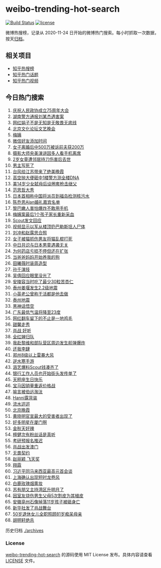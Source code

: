 # weibo-trending-hot-search

[![Build Status](https://github.com/justjavac/weibo-trending-hot-search/workflows/ci/badge.svg?branch=master)](https://github.com/justjavac/weibo-trending-hot-search/actions)
[![license](https://img.shields.io/github/license/justjavac/weibo-trending-hot-search)](https://github.com/justjavac/weibo-trending-hot-search/blob/master/LICENSE)

微博热搜榜，记录从 2020-11-24 日开始的微博热门搜索。每小时抓取一次数据，按天[归档](./archives)。

## 相关项目

- [知乎热搜榜](https://github.com/justjavac/zhihu-trending-top-search)
- [知乎热门话题](https://github.com/justjavac/zhihu-trending-hot-questions)
- [知乎热门视频](https://github.com/justjavac/zhihu-trending-hot-video)

## 今日热门搜索

<!-- BEGIN -->
<!-- 最后更新时间 Sat Sep 21 2024 04:15:42 GMT+0800 (China Standard Time) -->

1. [庆祝人民政协成立75周年大会](https://s.weibo.com//weibo?q=%23%E5%BA%86%E7%A5%9D%E4%BA%BA%E6%B0%91%E6%94%BF%E5%8D%8F%E6%88%90%E7%AB%8B75%E5%91%A8%E5%B9%B4%E5%A4%A7%E4%BC%9A%23&Refer=new_time)
1. [湖南警方通报刘某杰遇害案](https://s.weibo.com//weibo?q=%23%E6%B9%96%E5%8D%97%E8%AD%A6%E6%96%B9%E9%80%9A%E6%8A%A5%E5%88%98%E6%9F%90%E6%9D%B0%E9%81%87%E5%AE%B3%E6%A1%88%23&t=31&band_rank=10&Refer=top)
1. [网红娟子不是无知是无敬畏无底线](https://s.weibo.com//weibo?q=%23%E7%BD%91%E7%BA%A2%E5%A8%9F%E5%AD%90%E4%B8%8D%E6%98%AF%E6%97%A0%E7%9F%A5%E6%98%AF%E6%97%A0%E6%95%AC%E7%95%8F%E6%97%A0%E5%BA%95%E7%BA%BF%23&t=31&band_rank=2&Refer=top)
1. [北京文化论坛文艺晚会](https://s.weibo.com//weibo?q=%23%E5%8C%97%E4%BA%AC%E6%96%87%E5%8C%96%E8%AE%BA%E5%9D%9B%E6%96%87%E8%89%BA%E6%99%9A%E4%BC%9A%23&t=31&band_rank=3&Refer=top)
1. [梅姨](https://s.weibo.com//weibo?q=%E6%A2%85%E5%A7%A8&t=31&band_rank=5&Refer=top)
1. [微信好友添加时间](https://s.weibo.com//weibo?q=%23%E5%BE%AE%E4%BF%A1%E5%A5%BD%E5%8F%8B%E6%B7%BB%E5%8A%A0%E6%97%B6%E9%97%B4%23&t=31&band_rank=6&Refer=top)
1. [女子离婚后中500万被诉前夫获200万](https://s.weibo.com//weibo?q=%23%E5%A5%B3%E5%AD%90%E7%A6%BB%E5%A9%9A%E5%90%8E%E4%B8%AD500%E4%B8%87%E8%A2%AB%E8%AF%89%E5%89%8D%E5%A4%AB%E8%8E%B7200%E4%B8%87%23&t=31&band_rank=4&Refer=top)
1. [摄影大师央美演讲因多人看手机离席](https://s.weibo.com//weibo?q=%23%E6%91%84%E5%BD%B1%E5%A4%A7%E5%B8%88%E5%A4%AE%E7%BE%8E%E6%BC%94%E8%AE%B2%E5%9B%A0%E5%A4%9A%E4%BA%BA%E7%9C%8B%E6%89%8B%E6%9C%BA%E7%A6%BB%E5%B8%AD%23&t=31&band_rank=22&Refer=top)
1. [2岁女童遭邻居持刀伤害后去世](https://s.weibo.com//weibo?q=%232%E5%B2%81%E5%A5%B3%E7%AB%A5%E9%81%AD%E9%82%BB%E5%B1%85%E6%8C%81%E5%88%80%E4%BC%A4%E5%AE%B3%E5%90%8E%E5%8E%BB%E4%B8%96%23&t=31&band_rank=27&Refer=top)
1. [男主写死了](https://s.weibo.com//weibo?q=%E7%94%B7%E4%B8%BB%E5%86%99%E6%AD%BB%E4%BA%86&t=31&band_rank=2&Refer=top)
1. [台风给江苏带来了绝美晚霞](https://s.weibo.com//weibo?q=%23%E5%8F%B0%E9%A3%8E%E7%BB%99%E6%B1%9F%E8%8B%8F%E5%B8%A6%E6%9D%A5%E4%BA%86%E7%BB%9D%E7%BE%8E%E6%99%9A%E9%9C%9E%23&t=31&band_rank=10&Refer=top)
1. [高空抛大便砸中1楼警方测全楼DNA](https://s.weibo.com//weibo?q=%23%E9%AB%98%E7%A9%BA%E6%8A%9B%E5%A4%A7%E4%BE%BF%E7%A0%B8%E4%B8%AD1%E6%A5%BC%E8%AD%A6%E6%96%B9%E6%B5%8B%E5%85%A8%E6%A5%BCDNA%23&t=31&band_rank=1&Refer=top)
1. [美14岁少女弑母后设圈套枪击继父](https://s.weibo.com//weibo?q=%23%E7%BE%8E14%E5%B2%81%E5%B0%91%E5%A5%B3%E5%BC%91%E6%AF%8D%E5%90%8E%E8%AE%BE%E5%9C%88%E5%A5%97%E6%9E%AA%E5%87%BB%E7%BB%A7%E7%88%B6%23&t=31&band_rank=11&Refer=top)
1. [范思哲大秀](https://s.weibo.com//weibo?q=%E8%8C%83%E6%80%9D%E5%93%B2%E5%A4%A7%E7%A7%80&t=31&band_rank=39&Refer=top)
1. [日本首相称中国将派员到福岛检测核污水](https://s.weibo.com//weibo?q=%23%E6%97%A5%E6%9C%AC%E9%A6%96%E7%9B%B8%E7%A7%B0%E4%B8%AD%E5%9B%BD%E5%B0%86%E6%B4%BE%E5%91%98%E5%88%B0%E7%A6%8F%E5%B2%9B%E6%A3%80%E6%B5%8B%E6%A0%B8%E6%B1%A1%E6%B0%B4%23&t=31&band_rank=8&Refer=top)
1. [陈乔恩Alan婚礼嘉宾名单](https://s.weibo.com//weibo?q=%23%E9%99%88%E4%B9%94%E6%81%A9Alan%E5%A9%9A%E7%A4%BC%E5%98%89%E5%AE%BE%E5%90%8D%E5%8D%95%23&t=31&band_rank=7&Refer=top)
1. [黎巴嫩人害怕爆炸不敢用手机](https://s.weibo.com//weibo?q=%23%E9%BB%8E%E5%B7%B4%E5%AB%A9%E4%BA%BA%E5%AE%B3%E6%80%95%E7%88%86%E7%82%B8%E4%B8%8D%E6%95%A2%E7%94%A8%E6%89%8B%E6%9C%BA%23&t=31&band_rank=13&Refer=top)
1. [梅姨案最后1个孩子家长重新采血](https://s.weibo.com//weibo?q=%23%E6%A2%85%E5%A7%A8%E6%A1%88%E6%9C%80%E5%90%8E1%E4%B8%AA%E5%AD%A9%E5%AD%90%E5%AE%B6%E9%95%BF%E9%87%8D%E6%96%B0%E9%87%87%E8%A1%80%23&t=31&band_rank=14&Refer=top)
1. [Scout发文回应](https://s.weibo.com//weibo?q=%23Scout%E5%8F%91%E6%96%87%E5%9B%9E%E5%BA%94%23&t=31&band_rank=15&Refer=top)
1. [视频显示以军从楼顶扔巴勒斯坦人尸体](https://s.weibo.com//weibo?q=%23%E8%A7%86%E9%A2%91%E6%98%BE%E7%A4%BA%E4%BB%A5%E5%86%9B%E4%BB%8E%E6%A5%BC%E9%A1%B6%E6%89%94%E5%B7%B4%E5%8B%92%E6%96%AF%E5%9D%A6%E4%BA%BA%E5%B0%B8%E4%BD%93%23&t=31&band_rank=50&Refer=top)
1. [刘冲和赵露思合照](https://s.weibo.com//weibo?q=%23%E5%88%98%E5%86%B2%E5%92%8C%E8%B5%B5%E9%9C%B2%E6%80%9D%E5%90%88%E7%85%A7%23&t=31&band_rank=27&Refer=top)
1. [女子被猫抓伤男友将猫乱棍打死](https://s.weibo.com//weibo?q=%23%E5%A5%B3%E5%AD%90%E8%A2%AB%E7%8C%AB%E6%8A%93%E4%BC%A4%E7%94%B7%E5%8F%8B%E5%B0%86%E7%8C%AB%E4%B9%B1%E6%A3%8D%E6%89%93%E6%AD%BB%23&t=31&band_rank=21&Refer=top)
1. [中日共识与日本男童遇袭无关](https://s.weibo.com//weibo?q=%23%E4%B8%AD%E6%97%A5%E5%85%B1%E8%AF%86%E4%B8%8E%E6%97%A5%E6%9C%AC%E7%94%B7%E7%AB%A5%E9%81%87%E8%A2%AD%E6%97%A0%E5%85%B3%23&t=31&band_rank=24&Refer=top)
1. [为何药店亏损不停但还在扩张](https://s.weibo.com//weibo?q=%23%E4%B8%BA%E4%BD%95%E8%8D%AF%E5%BA%97%E4%BA%8F%E6%8D%9F%E4%B8%8D%E5%81%9C%E4%BD%86%E8%BF%98%E5%9C%A8%E6%89%A9%E5%BC%A0%23&t=31&band_rank=38&Refer=top)
1. [当爸爸妈妈开始养我的狗](https://s.weibo.com//weibo?q=%E5%BD%93%E7%88%B8%E7%88%B8%E5%A6%88%E5%A6%88%E5%BC%80%E5%A7%8B%E5%85%BB%E6%88%91%E7%9A%84%E7%8B%97&t=31&band_rank=24&Refer=top)
1. [田曦薇时装周造型](https://s.weibo.com//weibo?q=%E7%94%B0%E6%9B%A6%E8%96%87%E6%97%B6%E8%A3%85%E5%91%A8%E9%80%A0%E5%9E%8B&t=31&band_rank=19&Refer=top)
1. [孙千演技](https://s.weibo.com//weibo?q=%E5%AD%99%E5%8D%83%E6%BC%94%E6%8A%80&t=31&band_rank=12&Refer=top)
1. [吴倩回应眼里没光了](https://s.weibo.com//weibo?q=%23%E5%90%B4%E5%80%A9%E5%9B%9E%E5%BA%94%E7%9C%BC%E9%87%8C%E6%B2%A1%E5%85%89%E4%BA%86%23&t=31&band_rank=18&Refer=top)
1. [安陵容当时吃了最少30粒苦杏仁](https://s.weibo.com//weibo?q=%E5%AE%89%E9%99%B5%E5%AE%B9%E5%BD%93%E6%97%B6%E5%90%83%E4%BA%86%E6%9C%80%E5%B0%9130%E7%B2%92%E8%8B%A6%E6%9D%8F%E4%BB%81&t=31&band_rank=16&Refer=top)
1. [泰州姜堰发生2.2级地震](https://s.weibo.com//weibo?q=%23%E6%B3%B0%E5%B7%9E%E5%A7%9C%E5%A0%B0%E5%8F%91%E7%94%9F2.2%E7%BA%A7%E5%9C%B0%E9%9C%87%23&t=31&band_rank=38&Refer=top)
1. [小英老公曾称干活都是他去做](https://s.weibo.com//weibo?q=%23%E5%B0%8F%E8%8B%B1%E8%80%81%E5%85%AC%E6%9B%BE%E7%A7%B0%E5%B9%B2%E6%B4%BB%E9%83%BD%E6%98%AF%E4%BB%96%E5%8E%BB%E5%81%9A%23&t=31&band_rank=33&Refer=top)
1. [泰州地震](https://s.weibo.com//weibo?q=%E6%B3%B0%E5%B7%9E%E5%9C%B0%E9%9C%87&t=31&band_rank=43&Refer=top)
1. [黑神话悟空](https://s.weibo.com//weibo?q=%E9%BB%91%E7%A5%9E%E8%AF%9D%E6%82%9F%E7%A9%BA&t=31&band_rank=44&Refer=top)
1. [广东最低气温将降至23度](https://s.weibo.com//weibo?q=%23%E5%B9%BF%E4%B8%9C%E6%9C%80%E4%BD%8E%E6%B0%94%E6%B8%A9%E5%B0%86%E9%99%8D%E8%87%B323%E5%BA%A6%23&t=31&band_rank=26&Refer=top)
1. [网红翻车留下的不止是一地鸡毛](https://s.weibo.com//weibo?q=%23%E7%BD%91%E7%BA%A2%E7%BF%BB%E8%BD%A6%E7%95%99%E4%B8%8B%E7%9A%84%E4%B8%8D%E6%AD%A2%E6%98%AF%E4%B8%80%E5%9C%B0%E9%B8%A1%E6%AF%9B%23&t=31&band_rank=23&Refer=top)
1. [甜馨走秀](https://s.weibo.com//weibo?q=%E7%94%9C%E9%A6%A8%E8%B5%B0%E7%A7%80&t=31&band_rank=28&Refer=top)
1. [肖战 好听](https://s.weibo.com//weibo?q=%E8%82%96%E6%88%98%20%E5%A5%BD%E5%90%AC&t=31&band_rank=31&Refer=top)
1. [全红婵归队](https://s.weibo.com//weibo?q=%23%E5%85%A8%E7%BA%A2%E5%A9%B5%E5%BD%92%E9%98%9F%23&t=31&band_rank=20&Refer=top)
1. [我赴黎维和部队营区周边发生航弹爆炸](https://s.weibo.com//weibo?q=%23%E6%88%91%E8%B5%B4%E9%BB%8E%E7%BB%B4%E5%92%8C%E9%83%A8%E9%98%9F%E8%90%A5%E5%8C%BA%E5%91%A8%E8%BE%B9%E5%8F%91%E7%94%9F%E8%88%AA%E5%BC%B9%E7%88%86%E7%82%B8%23&t=31&band_rank=27&Refer=top)
1. [还我李肆](https://s.weibo.com//weibo?q=%23%E8%BF%98%E6%88%91%E6%9D%8E%E8%82%86%23&t=31&band_rank=48&Refer=top)
1. [郑州8级以上雷暴大风](https://s.weibo.com//weibo?q=%23%E9%83%91%E5%B7%9E8%E7%BA%A7%E4%BB%A5%E4%B8%8A%E9%9B%B7%E6%9A%B4%E5%A4%A7%E9%A3%8E%23&t=31&band_rank=32&Refer=top)
1. [逆水寒手游](https://s.weibo.com//weibo?q=%23%E9%80%86%E6%B0%B4%E5%AF%92%E6%89%8B%E6%B8%B8%23&t=31&band_rank=50&Refer=top)
1. [涵艺爆料Scout钱凑齐了](https://s.weibo.com//weibo?q=%23%E6%B6%B5%E8%89%BA%E7%88%86%E6%96%99Scout%E9%92%B1%E5%87%91%E9%BD%90%E4%BA%86%23&t=31&band_rank=41&Refer=top)
1. [银行工作人员也开始街头发传单了](https://s.weibo.com//weibo?q=%23%E9%93%B6%E8%A1%8C%E5%B7%A5%E4%BD%9C%E4%BA%BA%E5%91%98%E4%B9%9F%E5%BC%80%E5%A7%8B%E8%A1%97%E5%A4%B4%E5%8F%91%E4%BC%A0%E5%8D%95%E4%BA%86%23&t=31&band_rank=29&Refer=top)
1. [天秤座生日快乐](https://s.weibo.com//weibo?q=%23%E5%A4%A9%E7%A7%A4%E5%BA%A7%E7%94%9F%E6%97%A5%E5%BF%AB%E4%B9%90%23&t=31&band_rank=25&Refer=top)
1. [宝马因销量重返价格战](https://s.weibo.com//weibo?q=%23%E5%AE%9D%E9%A9%AC%E5%9B%A0%E9%94%80%E9%87%8F%E9%87%8D%E8%BF%94%E4%BB%B7%E6%A0%BC%E6%88%98%23&t=31&band_rank=40&Refer=top)
1. [喻言被伯远淘汰](https://s.weibo.com//weibo?q=%23%E5%96%BB%E8%A8%80%E8%A2%AB%E4%BC%AF%E8%BF%9C%E6%B7%98%E6%B1%B0%23&t=31&band_rank=35&Refer=top)
1. [Hanni露背装](https://s.weibo.com//weibo?q=%23Hanni%E9%9C%B2%E8%83%8C%E8%A3%85%23&t=31&band_rank=21&Refer=top)
1. [流水迢迢](https://s.weibo.com//weibo?q=%E6%B5%81%E6%B0%B4%E8%BF%A2%E8%BF%A2&t=31&band_rank=48&Refer=top)
1. [北京晚霞](https://s.weibo.com//weibo?q=%E5%8C%97%E4%BA%AC%E6%99%9A%E9%9C%9E&t=31&band_rank=44&Refer=top)
1. [黄晓明官宣最大的受害者出现了](https://s.weibo.com//weibo?q=%E9%BB%84%E6%99%93%E6%98%8E%E5%AE%98%E5%AE%A3%E6%9C%80%E5%A4%A7%E7%9A%84%E5%8F%97%E5%AE%B3%E8%80%85%E5%87%BA%E7%8E%B0%E4%BA%86&t=31&band_rank=47&Refer=top)
1. [好多明星在厦门啊](https://s.weibo.com//weibo?q=%23%E5%A5%BD%E5%A4%9A%E6%98%8E%E6%98%9F%E5%9C%A8%E5%8E%A6%E9%97%A8%E5%95%8A%23&t=31&band_rank=27&Refer=top)
1. [金秋天好辣](https://s.weibo.com//weibo?q=%E9%87%91%E7%A7%8B%E5%A4%A9%E5%A5%BD%E8%BE%A3&t=31&band_rank=17&Refer=top)
1. [檀健次有粉丝话是真听](https://s.weibo.com//weibo?q=%E6%AA%80%E5%81%A5%E6%AC%A1%E6%9C%89%E7%B2%89%E4%B8%9D%E8%AF%9D%E6%98%AF%E7%9C%9F%E5%90%AC&t=31&band_rank=40&Refer=top)
1. [考研预报名推迟](https://s.weibo.com//weibo?q=%E8%80%83%E7%A0%94%E9%A2%84%E6%8A%A5%E5%90%8D%E6%8E%A8%E8%BF%9F&t=31&band_rank=34&Refer=top)
1. [肖战出发澳门](https://s.weibo.com//weibo?q=%23%E8%82%96%E6%88%98%E5%87%BA%E5%8F%91%E6%BE%B3%E9%97%A8%23&t=31&band_rank=47&Refer=top)
1. [无畏契约](https://s.weibo.com//weibo?q=%E6%97%A0%E7%95%8F%E5%A5%91%E7%BA%A6&t=31&band_rank=40&Refer=top)
1. [赵丽颖 飞天奖](https://s.weibo.com//weibo?q=%E8%B5%B5%E4%B8%BD%E9%A2%96%20%E9%A3%9E%E5%A4%A9%E5%A5%96&t=31&band_rank=49&Refer=top)
1. [翔霖](https://s.weibo.com//weibo?q=%E7%BF%94%E9%9C%96&t=31&band_rank=50&Refer=top)
1. [习近平同马来西亚最高元首会谈](https://s.weibo.com//weibo?q=%23%E4%B9%A0%E8%BF%91%E5%B9%B3%E5%90%8C%E9%A9%AC%E6%9D%A5%E8%A5%BF%E4%BA%9A%E6%9C%80%E9%AB%98%E5%85%83%E9%A6%96%E4%BC%9A%E8%B0%88%23&Refer=new_time)
1. [上海确认出现短时龙卷风](https://s.weibo.com//weibo?q=%23%E4%B8%8A%E6%B5%B7%E7%A1%AE%E8%AE%A4%E5%87%BA%E7%8E%B0%E7%9F%AD%E6%97%B6%E9%BE%99%E5%8D%B7%E9%A3%8E%23&t=31&band_rank=30&Refer=top)
1. [白鹿玫瑰烟熏妆](https://s.weibo.com//weibo?q=%23%E7%99%BD%E9%B9%BF%E7%8E%AB%E7%91%B0%E7%83%9F%E7%86%8F%E5%A6%86%23&t=31&band_rank=37&Refer=top)
1. [苏有朋又主持湾区升明月了](https://s.weibo.com//weibo?q=%23%E8%8B%8F%E6%9C%89%E6%9C%8B%E5%8F%88%E4%B8%BB%E6%8C%81%E6%B9%BE%E5%8C%BA%E5%8D%87%E6%98%8E%E6%9C%88%E4%BA%86%23&t=31&band_rank=45&Refer=top)
1. [因室友烧伤男生父母5次割皮为其植皮](https://s.weibo.com//weibo?q=%23%E5%9B%A0%E5%AE%A4%E5%8F%8B%E7%83%A7%E4%BC%A4%E7%94%B7%E7%94%9F%E7%88%B6%E6%AF%8D5%E6%AC%A1%E5%89%B2%E7%9A%AE%E4%B8%BA%E5%85%B6%E6%A4%8D%E7%9A%AE%23&t=31&band_rank=42&Refer=top)
1. [安徽亳州石像掉落11岁孩子被砸身亡](https://s.weibo.com//weibo?q=%23%E5%AE%89%E5%BE%BD%E4%BA%B3%E5%B7%9E%E7%9F%B3%E5%83%8F%E6%8E%89%E8%90%BD11%E5%B2%81%E5%AD%A9%E5%AD%90%E8%A2%AB%E7%A0%B8%E8%BA%AB%E4%BA%A1%23&t=31&band_rank=9&Refer=top)
1. [新华社发了肖战舞台](https://s.weibo.com//weibo?q=%23%E6%96%B0%E5%8D%8E%E7%A4%BE%E5%8F%91%E4%BA%86%E8%82%96%E6%88%98%E8%88%9E%E5%8F%B0%23&t=31&band_rank=36&Refer=top)
1. [50岁退休女儿全职照顾81岁痴呆母亲](https://s.weibo.com//weibo?q=%2350%E5%B2%81%E9%80%80%E4%BC%91%E5%A5%B3%E5%84%BF%E5%85%A8%E8%81%8C%E7%85%A7%E9%A1%BE81%E5%B2%81%E7%97%B4%E5%91%86%E6%AF%8D%E4%BA%B2%23&t=31&band_rank=46&Refer=top)
1. [胡明轩绝杀](https://s.weibo.com//weibo?q=%E8%83%A1%E6%98%8E%E8%BD%A9%E7%BB%9D%E6%9D%80&t=31&band_rank=50&Refer=top)

<!-- END -->

历史归档 [./archives](./archives)

### License

[weibo-trending-hot-search](https://github.com/justjavac/weibo-trending-hot-search) 的源码使用 MIT License
发布。具体内容请查看 [LICENSE](./LICENSE) 文件。
